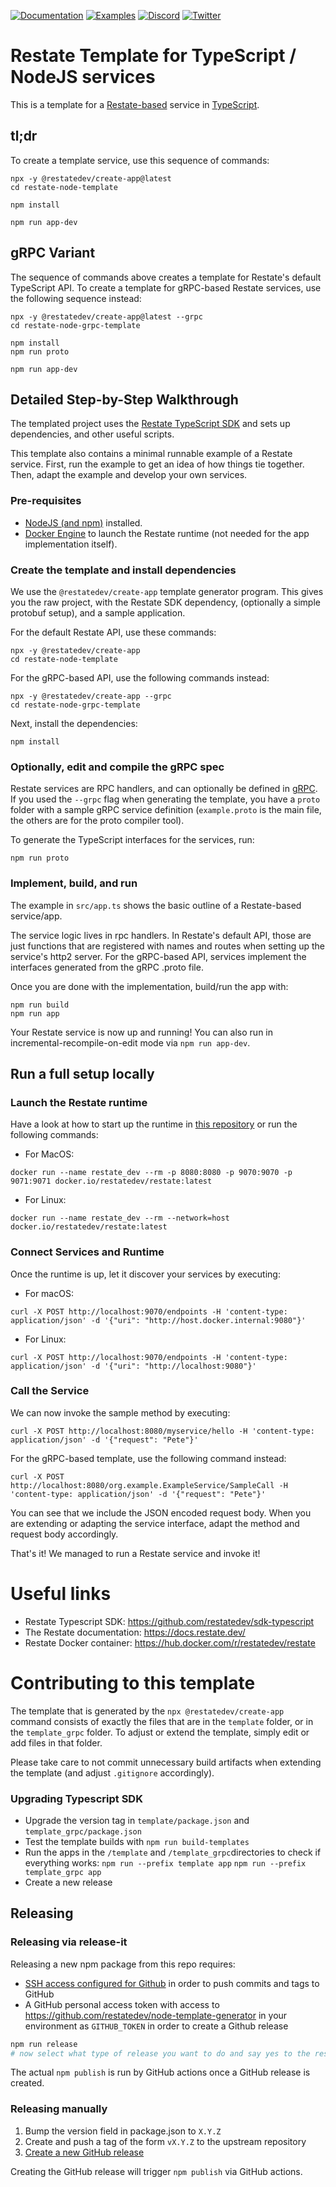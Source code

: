 [![Documentation](https://img.shields.io/badge/doc-reference-blue)](https://docs.restate.dev)
[![Examples](https://img.shields.io/badge/view-examples-blue)](https://github.com/restatedev/examples)
[![Discord](https://img.shields.io/discord/1128210118216007792?logo=discord)](https://discord.gg/skW3AZ6uGd)
[![Twitter](https://img.shields.io/twitter/follow/restatedev.svg?style=social&label=Follow)](https://twitter.com/intent/follow?screen_name=restatedev)

# Restate Template for TypeScript / NodeJS services

This is a template for a [Restate-based](https://restate.dev/) service in [TypeScript](https://www.typescriptlang.org/).

## tl;dr

To create a template service, use this sequence of commands:

```shell
npx -y @restatedev/create-app@latest
cd restate-node-template

npm install

npm run app-dev
```

## gRPC Variant

The sequence of commands above creates a template for Restate's default TypeScript API.
To create a template for gRPC-based Restate services, use the following sequence instead:

```shell
npx -y @restatedev/create-app@latest --grpc
cd restate-node-grpc-template

npm install
npm run proto

npm run app-dev
```

## Detailed Step-by-Step Walkthrough

The templated project uses the [Restate TypeScript SDK](https://github.com/restatedev/sdk-typescript)
and sets up dependencies, and other useful scripts.

This template also contains a minimal runnable example of a Restate service. First, run the example to get an idea of how things tie together. Then, adapt the example and develop your own services.

### Pre-requisites

- [NodeJS (and npm)](https://nodejs.org) installed.
- [Docker Engine](https://docs.docker.com/engine/install/) to launch the Restate runtime (not needed for the app implementation itself).

### Create the template and install dependencies

We use the `@restatedev/create-app` template generator program. This gives you the raw project, with the
Restate SDK dependency, (optionally a simple protobuf setup), and a sample application.

For the default Restate API, use these commands:

```shell
npx -y @restatedev/create-app
cd restate-node-template
```

For the gRPC-based API, use the following commands instead:

```shell
npx -y @restatedev/create-app --grpc
cd restate-node-grpc-template
```

Next, install the dependencies:

```shell
npm install
```

### Optionally, edit and compile the gRPC spec

Restate services are RPC handlers, and can optionally be defined in [gRPC](https://grpc.io/).
If you used the `--grpc` flag when generating the template, you have a `proto` folder with a sample gRPC service definition (`example.proto` is the main file, the others are for the proto compiler tool).

To generate the TypeScript interfaces for the services, run:

```
npm run proto
```

### Implement, build, and run

The example in `src/app.ts` shows the basic outline of a Restate-based service/app.

The service logic lives in rpc handlers. In Restate's default API, those are just functions that are registered
with names and routes when setting up the service's http2 server. For the gRPC-based API, services implement the
interfaces generated from the gRPC .proto file.

Once you are done with the implementation, build/run the app with:

```
npm run build
npm run app
```

Your Restate service is now up and running! You can also run in incremental-recompile-on-edit mode via
`npm run app-dev`.

## Run a full setup locally

### Launch the Restate runtime

Have a look at how to start up the runtime in [this repository](https://github.com/restatedev/restate) or run the following commands:

- For MacOS:

```shell
docker run --name restate_dev --rm -p 8080:8080 -p 9070:9070 -p 9071:9071 docker.io/restatedev/restate:latest
```

- For Linux:

```shell
docker run --name restate_dev --rm --network=host docker.io/restatedev/restate:latest
```

### Connect Services and Runtime

Once the runtime is up, let it discover your services by executing:

- For macOS:

```shell
curl -X POST http://localhost:9070/endpoints -H 'content-type: application/json' -d '{"uri": "http://host.docker.internal:9080"}'
```

- For Linux:

```shell
curl -X POST http://localhost:9070/endpoints -H 'content-type: application/json' -d '{"uri": "http://localhost:9080"}'
```

### Call the Service

We can now invoke the sample method by executing:

```shell
curl -X POST http://localhost:8080/myservice/hello -H 'content-type: application/json' -d '{"request": "Pete"}'
```

For the gRPC-based template, use the following command instead:

```shell
curl -X POST http://localhost:8080/org.example.ExampleService/SampleCall -H 'content-type: application/json' -d '{"request": "Pete"}'
```

You can see that we include the JSON encoded request body.
When you are extending or adapting the service interface, adapt the method and request body accordingly.

That's it! We managed to run a Restate service and invoke it!

# Useful links

- Restate Typescript SDK: https://github.com/restatedev/sdk-typescript
- The Restate documentation: https://docs.restate.dev/
- Restate Docker container: https://hub.docker.com/r/restatedev/restate

# Contributing to this template

The template that is generated by the `npx @restatedev/create-app` command consists of exactly the
files that are in the `template` folder, or in the `template_grpc` folder. To adjust or extend the
template, simply edit or add files in that folder.

Please take care to not commit unnecessary build artifacts when extending the template
(and adjust `.gitignore` accordingly).

### Upgrading Typescript SDK

- Upgrade the version tag in `template/package.json` and `template_grpc/package.json`
- Test the template builds with `npm run build-templates`
- Run the apps in the `/template` and `/template_grpc`directories to check if everything works: `npm run --prefix template app` `npm run --prefix template_grpc app`
- Create a new release

## Releasing

### Releasing via release-it

Releasing a new npm package from this repo requires:

- [SSH access configured for Github](https://docs.github.com/en/authentication/connecting-to-github-with-ssh) in order to push commits and tags to GitHub
- A GitHub personal access token with access to https://github.com/restatedev/node-template-generator in your environment as `GITHUB_TOKEN` in order to create a Github release

```bash
npm run release
# now select what type of release you want to do and say yes to the rest of the options
```

The actual `npm publish` is run by GitHub actions once a GitHub release is created.

### Releasing manually

1. Bump the version field in package.json to `X.Y.Z`
2. Create and push a tag of the form `vX.Y.Z` to the upstream repository
3. [Create a new GitHub release](https://github.com/restatedev/node-template-generator/releases)

Creating the GitHub release will trigger `npm publish` via GitHub actions.
